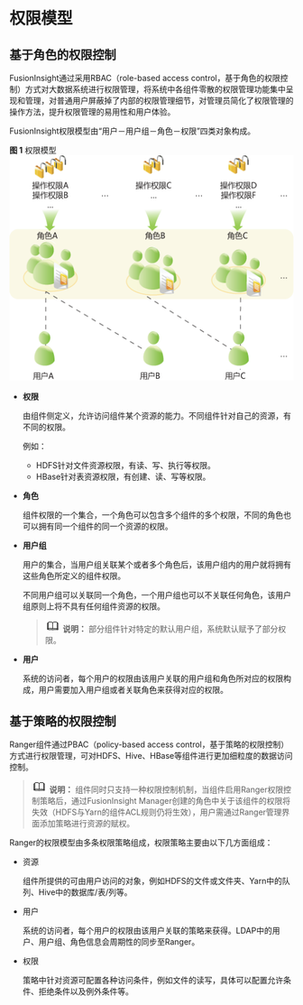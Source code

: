 # 权限模型<a name="admin_guide_000235"></a>

## 基于角色的权限控制<a name="section107131442124410"></a>

FusionInsight通过采用RBAC（role-based access control，基于角色的权限控制）方式对大数据系统进行权限管理，将系统中各组件零散的权限管理功能集中呈现和管理，对普通用户屏蔽掉了内部的权限管理细节，对管理员简化了权限管理的操作方法，提升权限管理的易用性和用户体验。

FusionInsight权限模型由“用户－用户组－角色－权限”四类对象构成。

**图 1**  权限模型<a name="fig183111551760"></a>  
![](figures/权限模型.png "权限模型")

-   **权限**

    由组件侧定义，允许访问组件某个资源的能力。不同组件针对自己的资源，有不同的权限。

    例如：

    -   HDFS针对文件资源权限，有读、写、执行等权限。
    -   HBase针对表资源权限，有创建、读、写等权限。

-   **角色**

    组件权限的一个集合，一个角色可以包含多个组件的多个权限，不同的角色也可以拥有同一个组件的同一个资源的权限。

-   **用户组**

    用户的集合，当用户组关联某个或者多个角色后，该用户组内的用户就将拥有这些角色所定义的组件权限。

    不同用户组可以关联同一个角色，一个用户组也可以不关联任何角色，该用户组原则上将不具有任何组件资源的权限。

    >![](public_sys-resources/icon-note.gif) **说明：** 
    >部分组件针对特定的默认用户组，系统默认赋予了部分权限。

-   **用户**

    系统的访问者，每个用户的权限由该用户关联的用户组和角色所对应的权限构成，用户需要加入用户组或者关联角色来获得对应的权限。


## 基于策略的权限控制<a name="section1760613435211"></a>

Ranger组件通过PBAC（policy-based access control，基于策略的权限控制）方式进行权限管理，可对HDFS、Hive、HBase等组件进行更加细粒度的数据访问控制。

>![](public_sys-resources/icon-note.gif) **说明：** 
>组件同时只支持一种权限控制机制，当组件启用Ranger权限控制策略后，通过FusionInsight Manager创建的角色中关于该组件的权限将失效（HDFS与Yarn的组件ACL规则仍将生效），用户需通过Ranger管理界面添加策略进行资源的赋权。

Ranger的权限模型由多条权限策略组成，权限策略主要由以下几方面组成：

-   资源

    组件所提供的可由用户访问的对象，例如HDFS的文件或文件夹、Yarn中的队列、Hive中的数据库/表/列等。

-   用户

    系统的访问者，每个用户的权限由该用户关联的策略来获得。LDAP中的用户、用户组、角色信息会周期性的同步至Ranger。

-   权限

    策略中针对资源可配置各种访问条件，例如文件的读写，具体可以配置允许条件、拒绝条件以及例外条件等。


